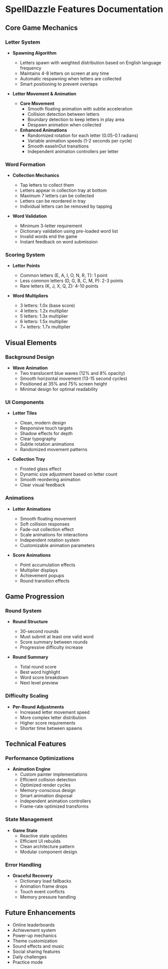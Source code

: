 # SpellDazzle Features Documentation

## Core Game Mechanics

### Letter System
- **Spawning Algorithm**
  - Letters spawn with weighted distribution based on English language frequency
  - Maintains 4-8 letters on screen at any time
  - Automatic respawning when letters are collected
  - Smart positioning to prevent overlaps

- **Letter Movement & Animation**
  - **Core Movement**
    - Smooth floating animation with subtle acceleration
    - Collision detection between letters
    - Boundary detection to keep letters in play area
    - Despawn animation when collected
  - **Enhanced Animations**
    - Randomized rotation for each letter (0.05-0.1 radians)
    - Variable animation speeds (1-2 seconds per cycle)
    - Smooth easeInOut transitions
    - Independent animation controllers per letter

### Word Formation
- **Collection Mechanics**
  - Tap letters to collect them
  - Letters appear in collection tray at bottom
  - Maximum 7 letters can be collected
  - Letters can be reordered in tray
  - Individual letters can be removed by tapping

- **Word Validation**
  - Minimum 3-letter requirement
  - Dictionary validation using pre-loaded word list
  - Invalid words end the game
  - Instant feedback on word submission

### Scoring System
- **Letter Points**
  - Common letters (E, A, I, O, N, R, T): 1 point
  - Less common letters (D, G, B, C, M, P): 2-3 points
  - Rare letters (K, J, X, Q, Z): 4-10 points

- **Word Multipliers**
  - 3 letters: 1.0x (base score)
  - 4 letters: 1.2x multiplier
  - 5 letters: 1.3x multiplier
  - 6 letters: 1.5x multiplier
  - 7+ letters: 1.7x multiplier

## Visual Elements

### Background Design
- **Wave Animation**
  - Two translucent blue waves (12% and 8% opacity)
  - Smooth horizontal movement (13-15 second cycles)
  - Positioned at 35% and 75% screen height
  - Minimal design for optimal readability

### UI Components
- **Letter Tiles**
  - Clean, modern design
  - Responsive touch targets
  - Shadow effects for depth
  - Clear typography
  - Subtle rotation animations
  - Randomized movement patterns

- **Collection Tray**
  - Frosted glass effect
  - Dynamic size adjustment based on letter count
  - Smooth reordering animation
  - Clear visual feedback

### Animations
- **Letter Animations**
  - Smooth floating movement
  - Soft collision responses
  - Fade-out collection effect
  - Scale animations for interactions
  - Independent rotation system
  - Customizable animation parameters

- **Score Animations**
  - Point accumulation effects
  - Multiplier displays
  - Achievement popups
  - Round transition effects

## Game Progression

### Round System
- **Round Structure**
  - 30-second rounds
  - Must submit at least one valid word
  - Score summary between rounds
  - Progressive difficulty increase

- **Round Summary**
  - Total round score
  - Best word highlight
  - Word score breakdown
  - Next level preview

### Difficulty Scaling
- **Per-Round Adjustments**
  - Increased letter movement speed
  - More complex letter distribution
  - Higher score requirements
  - Shorter time between spawns

## Technical Features

### Performance Optimizations
- **Animation Engine**
  - Custom painter implementations
  - Efficient collision detection
  - Optimized render cycles
  - Memory-conscious design
  - Smart animation disposal
  - Independent animation controllers
  - Frame-rate optimized transforms

### State Management
- **Game State**
  - Reactive state updates
  - Efficient UI rebuilds
  - Clean architecture pattern
  - Modular component design

### Error Handling
- **Graceful Recovery**
  - Dictionary load fallbacks
  - Animation frame drops
  - Touch event conflicts
  - Memory pressure handling

## Future Enhancements
- Online leaderboards
- Achievement system
- Power-up mechanics
- Theme customization
- Sound effects and music
- Social sharing features
- Daily challenges
- Practice mode
